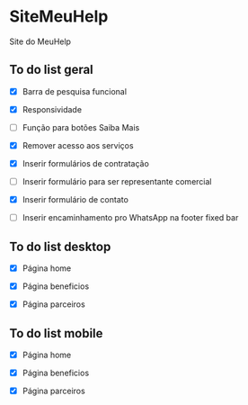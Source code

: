 # SiteMeuHelp
Site do MeuHelp

## To do list geral

* [x] Barra de pesquisa funcional

* [x] Responsividade

* [ ] Função para botões Saiba Mais

* [x] Remover acesso aos serviços

* [x] Inserir formulários de contratação

* [ ] Inserir formulário para ser representante comercial

* [x] Inserir formulário de contato

* [ ] Inserir encaminhamento pro WhatsApp na footer fixed bar
  
## To do list desktop

* [x] Página home 

* [x] Página beneficios

* [x] Página parceiros

## To do list mobile

* [x] Página home 

* [x] Página beneficios

* [x] Página parceiros

